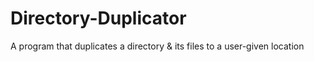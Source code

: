 # Directory-Duplicator
A program that duplicates a directory &amp; its files to a user-given location
